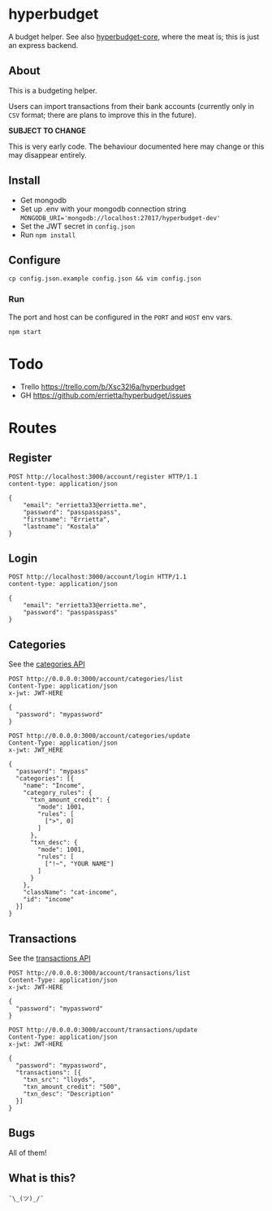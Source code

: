 # hyperbudget

A budget helper. See also [hyperbudget-core](https://github.com/hyperbudget/hyperbudget-core), where the meat is; this is just an express backend.

## About

This is a budgeting helper.

Users can import transactions from their bank accounts (currently only in `CSV` format; there are plans to improve this in the future).

**SUBJECT TO CHANGE**

This is very early code. The behaviour documented here may change or this may disappear entirely.

## Install

* Get mongodb
* Set up .env with your mongodb connection string
`MONGODB_URI='mongodb://localhost:27017/hyperbudget-dev'`
* Set the JWT secret in `config.json`
* Run `npm install`


## Configure

`cp config.json.example config.json && vim config.json`

### Run

The port and host can be configured in the `PORT` and `HOST` env vars.

`npm start`

# Todo

* Trello https://trello.com/b/Xsc32l6a/hyperbudget
* GH https://github.com/errietta/hyperbudget/issues

# Routes

## Register

```
POST http://localhost:3000/account/register HTTP/1.1
content-type: application/json

{
    "email": "errietta33@errietta.me",
    "password": "passpasspass",
    "firstname": "Errietta",
    "lastname": "Kostala"
}
```

## Login

```
POST http://localhost:3000/account/login HTTP/1.1
content-type: application/json

{
    "email": "errietta33@errietta.me",
    "password": "passpasspass"
}
```

## Categories

See the [categories API](https://github.com/hyperbudget/hyperbudget-core/wiki/Categories)

```
POST http://0.0.0.0:3000/account/categories/list
Content-Type: application/json
x-jwt: JWT-HERE

{
  "password": "mypassword"
}

POST http://0.0.0.0:3000/account/categories/update
Content-Type: application/json
x-jwt: JWT_HERE

{
  "password": "mypass"
  "categories": [{
    "name": "Income",
    "category_rules": {
      "txn_amount_credit": {
        "mode": 1001,
        "rules": [
          [">", 0]
        ]
      },
      "txn_desc": {
        "mode": 1001,
        "rules": [
          ["!~", "YOUR NAME"]
        ]
      }
    },
    "className": "cat-income",
    "id": "income"
  }]
}

```

## Transactions


See the [transactions API](https://github.com/hyperbudget/hyperbudget-core/wiki/Transactions)

```
POST http://0.0.0.0:3000/account/transactions/list
Content-Type: application/json
x-jwt: JWT-HERE

{
  "password": "mypassword"
}

POST http://0.0.0.0:3000/account/transactions/update
Content-Type: application/json
x-jwt: JWT-HERE

{
  "password": "mypassword",
  "transactions": [{
    "txn_src": "lloyds",
    "txn_amount_credit": "500",
    "txn_desc": "Description"
  }]
}
```





## Bugs

All of them!

## What is this?

`¯\_(ツ)_/¯`

